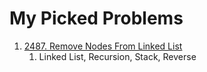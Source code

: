 # My Picked Problems

1. [2487. Remove Nodes From Linked List](./Problems/2487.remove-nodes-from-linked-list.md)
   1. Linked List, Recursion, Stack, Reverse
